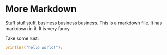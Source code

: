 # More Markdown

Stuff stuf stuff, business business business. This is a markdown file. It has markdown in it.
It is very fancy.

Take some rust:
```rust
println!("hello world!");
```
